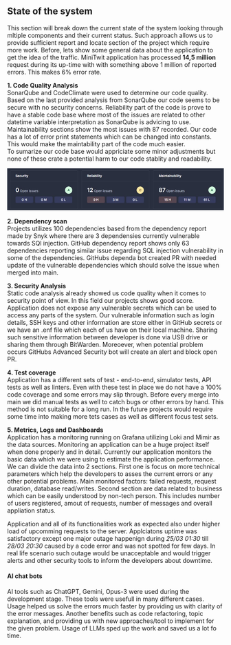## State of the system

This section will break down the current state of the system looking through mltiple components and their current status. Such approach allows us to provide sufficient report and locate section of the project which require more work. Before, lets show some general data about the application to get the idea of the traffic. MiniTwit application has processed **14,5 million** request during its up-time with with something above 1 million of reported errors. This makes 6% error rate.

**1. Code Quality Analysis**  
SonarQube and CodeClimate were used to determine our code quality. Based on the last provided analysis from SonarQube our code seems to be secure with no security concerns. Reliability part of the code is prove to have a stable code base where most of the issues are related to other datetime variable interpretation as SonarQube is advicing to use. Maintainability sections show the most issues with 87 recorded. Our code has a lot of error print statements which can be changed into constants. This would make the maintability part of the code much easier.  
To sumarize our code base would appriciate some minor adjustments but none of these crate a potential harm to our code stablity and readability. 

![SonarQube general stats](images/SonarQube-stats.jpg)  

**2. Dependency scan**  
Projects utilizes 100 dependencies based from the dependency report made by  Snyk where there are 3 dependensies currently vulnerable towards SQl injection. GitHub dependency report shows only 63 dependencies reporting similar issue regarding SQL injection vulnerability in some of the dependencies. GitHubs dependa bot created PR with needed update of the vulnerable dependencies which should solve the issue when merged into main. 

**3. Security Analysis**  
Static code analysis already showed us code quality when it comes to security point of view. In this field our projects shows good score. Application does not expose any vulnerable secrets which can be used to access any parts of the system. Our vulnerable information such as login details, SSH keys and other information are store either in GitHub secrets or we have an .enf file which each of us have on their local machine. Sharing such sensitive information between developer is done via USB drive or sharing them through BitWarden. Moreoever, when potential problem occurs GitHubs Advanced Security bot will create an alert and block open PR. 

**4. Test coverage**  
Application has a different sets of test - end-to-end, simulator tests, API tests as well as linters. Even with these test in place we do not have a 100% code coverage and some errors may slip through. Before every merge into main we did manual tests as well to catch bugs or other errors by hand. This method is not suitable for a long run. In the future projects would require some time into making more tets cases as well as different focus test sets.

**5. Metrics, Logs and Dashboards**  
Application has a monitoring running on Grafana utilizing Loki and Mimir as the data sources. Monitoring an application can be a huge project itself when done properly and in detail. Currently our application monitors the basic data which we were using to estimate the application performance. We can divide the data into 2 sections. First one is focus on more technical parameters which help the developers to asses the current errors or any other potential problems. Main monitored factors: failed requests, request duration, database read/writes. Second section are data related to business which can be easily understood by non-tech person. This includes number of users registered, amout of requests, number of messages and overall appliation status. 

Application and all of its functionalities work as expected also under higher load of upcomming requests to the server. Applciatons uptime was satisfactory except one major outage happenign during *25/03 01:30* till *28/03 20:30* caused by a code error and was not spotted for few days. In real life scenario such outage would be unacceptable and would trigger alerts and other security tools to inform the developers about downtime. 

#### AI chat bots
AI tools such as ChatGPT, Gemini, Opus-3 were used during the development stage. These tools were usefull in many different cases. Usage helped us solve the errors much faster by providing us with clarity of the error messages. Another benefits such as code refactoring, topic explanation, and providing us with new approaches/tool to implement for the given problem. Usage of LLMs sped up the work and saved us a lot fo time. 

